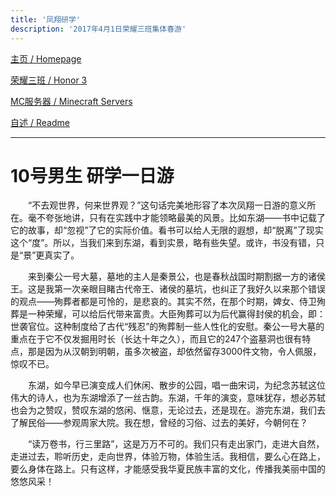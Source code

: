 ```yaml
---
title: '凤翔研学'
description: '2017年4月1日荣耀三班集体春游'
---
```


[主页 / Homepage](http://zhilu.fun)

[荣耀三班 / Honor 3](http://zhilu.fun/honor3)

[MC服务器 / Minecraft Servers](http://zhilu.fun/mc)

[自述 / Readme](http://zhilu.fun/readme)

------

# 10号男生 研学一日游

　　“不去观世界，何来世界观？”这句话完美地形容了本次凤翔一日游的意义所在。毫不夸张地讲，只有在实践中才能领略最美的风景。比如东湖——书中记载了它的故事，却“忽视”了它的实际价值。看书可以给人无限的遐想，却“脱离”了现实这个“度”。所以，当我们来到东湖，看到实景，略有些失望。或许，书没有错，只是“景”更真实了。

　　来到秦公一号大墓，墓地的主人是秦景公，也是春秋战国时期割据一方的诸侯王。这是我第一次亲眼目睹古代帝王、诸侯的墓坑，也纠正了我好久以来那个错误的观点——殉葬者都是可怜的，是悲哀的。其实不然，在那个时期，婢女、侍卫殉葬是一种荣耀，可以给后代带来富贵。大臣殉葬可以为后代赢得封侯的机会，即：世袭官位。这种制度给了古代“残忍”的殉葬制一些人性化的安慰。秦公一号大墓的重点在于它不仅发掘用时长（长达十年之久），而且它的247个盗墓洞也很有特点，那是因为从汉朝到明朝，虽多次被盗，却依然留存3000件文物，令人佩服，惊叹不已。

　　东湖，如今早已演变成人们休闲、散步的公园，唱一曲宋词，为纪念苏轼这位伟大的诗人，也为东湖增添了一丝古韵。东湖，千年的演变，意味犹存，想必苏轼也会为之赞叹，赞叹东湖的悠闲、惬意，无论过去，还是现在。游完东湖，我们去了解民俗——参观周家大院。我在想，曾经的习俗、过去的美好，今朝何在？

　　“读万卷书，行三里路”，这是万万不可的。我们只有走出家门，走进大自然，走进过去，聆听历史，走向世界，体验万物，体验生活。我相信，要么心在路上，要么身体在路上。只有这样，才能感受我华夏民族丰富的文化，传播我美丽中国的悠悠风采！